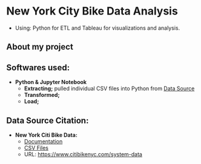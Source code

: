 # New York City Bike Data Analysis
* Using: Python for ETL and Tableau for visualizations and analysis.

## About my project

## Softwares used:
* **Python & Jupyter Notebook** 
    * **Extracting;** pulled individual CSV files into Python from [Data Source](https://s3.amazonaws.com/tripdata/index.html)
    * **Transformed;** 
    * **Load;** 

## Data Source Citation:
* **New York Citi Bike Data:**
  * [Documentation](https://www.citibikenyc.com/system-data)
  * [CSV Files](https://s3.amazonaws.com/tripdata/index.html)
  * URL: https://www.citibikenyc.com/system-data



